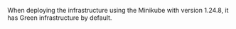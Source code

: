 When deploying the infrastructure using the Minikube with version 1.24.8, it has Green infrastructure by default.